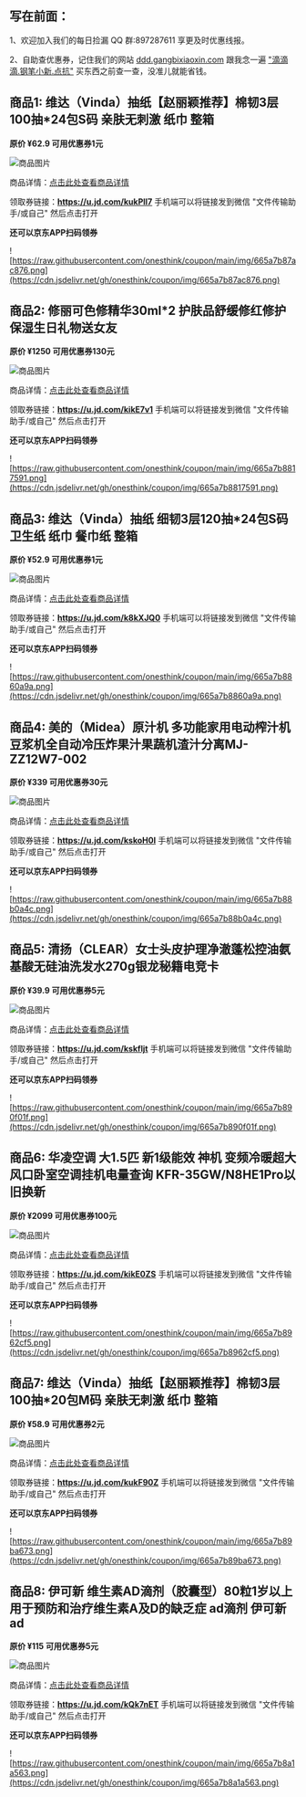 ## 写在前面：

1、欢迎加入我们的每日捡漏 QQ 群:897287611 享更及时优惠线报。

2、自助查优惠券，记住我们的网站 [ddd.gangbixiaoxin.com](https://ddd.gangbixiaoxin.com) 跟我念一遍 ["滴滴滴.钢笔小新.点抗"](https://ddd.gangbixiaoxin.com) 买东西之前查一查，没准儿就能省钱。

## 商品1: 维达（Vinda）抽纸【赵丽颖推荐】棉韧3层100抽*24包S码 亲肤无刺激 纸巾 整箱

**原价 ¥62.9 可用优惠券1元**

![商品图片](http://img14.360buyimg.com/n1/jfs/t1/213451/10/39914/257625/6659b1beFef635b46/d643da68030ac3dc.jpg)

商品详情：[点击此处查看商品详情](https://union-click.jd.com/jdc?e=1003156031&amp;p=JF8BARkJK1olXwMLUV1bAEMVAl8IGloUXQMGVF1VCUInRzBQRQQlBENHFRxWFlVPRjtUBABAQlRcCEBdCUoWA2oMG1gdXA8dDRsBVXt1SB91Gh0ULWRkADweXEJfXxRSSV9DUQoyVW5eCUsQCmkPHVIQbQdSVQ5cWEpHAl8IG2tDMwYDVV9cCUsQCm04GmsVWwYEV19ZAU0TBGoBK1sdWjbV-eaIgvrCi9bchdPC5KHX3eKJlsMnM18LK1sUXAQCUFlcCksnM284GGtLMwdRUlxcWxwWbTJOXA0VBFgEOldZDU8WC28PK1kUXAQAZG5tbApxdzALZlxNKk9BNRomAC5-XQteQjh0MwQDXAM9Tit-WRNIfRN9OXp_IW5dOA)

领取券链接：**https://u.jd.com/kukPlI7** 手机端可以将链接发到微信 "文件传输助手/或自己" 然后点击打开

**还可以京东APP扫码领券**

![https://raw.githubusercontent.com/onesthink/coupon/main/img/665a7b87ac876.png](https://cdn.jsdelivr.net/gh/onesthink/coupon/img/665a7b87ac876.png)

## 商品2: 修丽可色修精华30ml*2 护肤品舒缓修红修护保湿生日礼物送女友

**原价 ¥1250 可用优惠券130元**

![商品图片](http://img14.360buyimg.com/n1/jfs/t1/174098/21/45437/113943/66598d91F87173359/7f20a3436429ef01.jpg)

商品详情：[点击此处查看商品详情](https://union-click.jd.com/jdc?e=1003156031&amp;p=JF8BARkJK1olXwMLUV5bCUkQAF8IGloVXAYLV1xdC08nRzBQRQQlBENHFRxWFlVPRjtUBABAQlRcCEBdCUoXAm8BGFkVXgIdDRsBVXtcaBdOfAkcNWMLVxYFTTZCVxd1bxp1UQoyVW5eCUsQCmkPHVIQbQdSVQ5cWEpHAl8IG2tGM0RYBjBUAUIeCmY4GmsVWwYEV19ZAU0fAWcJK1sdWjbV-eaIgvrCi9bchdPC5KHX3eKJlsMnM18LK1sUXAQCUFlcCksnM284GGtLMwdRUlxdDUwUbTJOXA0VB1wEOldZCkgXCmsMK1kUXAQAZG5tSEtOegp0cgdLCVNgDl8UfgoTZGxRZw19MwFCElc9aAped25hYCBGCnNSVG5dOA)

领取券链接：**https://u.jd.com/kikE7v1** 手机端可以将链接发到微信 "文件传输助手/或自己" 然后点击打开

**还可以京东APP扫码领券**

![https://raw.githubusercontent.com/onesthink/coupon/main/img/665a7b8817591.png](https://cdn.jsdelivr.net/gh/onesthink/coupon/img/665a7b8817591.png)

## 商品3: 维达（Vinda）抽纸 细韧3层120抽*24包S码  卫生纸 纸巾 餐巾纸 整箱

**原价 ¥52.9 可用优惠券1元**

![商品图片](http://img14.360buyimg.com/n1/jfs/t1/208531/27/44679/234288/6659b1bfF090d3f77/482e977a447da16e.jpg)

商品详情：[点击此处查看商品详情](https://union-click.jd.com/jdc?e=1003156031&amp;p=JF8BAQ8JK1olXwMLUVtUAU8RCl8BElkXVAAGZBoCUBVIMzZNXhpXVhgcDBsJVFRMVnBaRQcLVA8AVldbDFRORjNVK15PXHx5Bg0WbUhLeSxYeF5GCF9BUC5RBHsWM2wJG1wcWwEEXVttCRsWU25YGgsUbQYCZAgzCEoWAm4JG1wcXzYDZF5bCE0UAmsBEl4XXwIyVFZaOJy6u7qCqo6d5NKc3Inkr56ev7uWk2slbQUyVF9cCksTBG4KG2slXTYBZAAzCRgQBmcJEgt7AEBFAl4DXRB5CmsMGVIWXgQyVl9cCkknM18KUD0XHWdkEiA5cEgUdSlxaQNcAW5nAw4zChlQYgx8cB9CPX15VgEVeAsWM284)

领取券链接：**https://u.jd.com/k8kXJQ0** 手机端可以将链接发到微信 "文件传输助手/或自己" 然后点击打开

**还可以京东APP扫码领券**

![https://raw.githubusercontent.com/onesthink/coupon/main/img/665a7b8860a9a.png](https://cdn.jsdelivr.net/gh/onesthink/coupon/img/665a7b8860a9a.png)

## 商品4: 美的（Midea）原汁机 多功能家用电动榨汁机豆浆机全自动冷压炸果汁果蔬机渣汁分离MJ-ZZ12W7-002

**原价 ¥339 可用优惠券30元**

![商品图片](http://img14.360buyimg.com/n1/jfs/t1/218218/4/28672/201701/6659f3a8F8a7e37aa/ececcaefb7d3b63c.jpg)

商品详情：[点击此处查看商品详情](https://union-click.jd.com/jdc?e=1003156031&amp;p=JF8BARsJK1olXwMEUlZbDUkWC18IGloUWwcGVFZeD0wnRzBQRQQlBENHFRxWFlVPRjtUBABAQlRcCEBdCUoWBW4MG1MWWgEdDRsBVXt_UQxMSStWHmRSKgc8FjMeRzt8aFplUQoyVW5eCUsQCmkPHVIQbQdSVQ5cWEpHAl8IG2tGM1paAQoNFAlOVi9DU2sUbQYEVFheCU8eCmkJE18lXQ4FZInwsJ6dsrqAoo-L1dG784vUtJ-Ji184K1glXQcDVl5ZD0oVA184G2sWbVhsVQ1YX0wVBDxmRh1SCwZCDFgzAUwVC2gNG1wlXwcDVlxtOHtrZBpBWht2PE1xXC0FfBBnBjlqGjJLD3psViM2aClWaghASQhSKmdCNlobOEsn)

领取券链接：**https://u.jd.com/kskoH0l** 手机端可以将链接发到微信 "文件传输助手/或自己" 然后点击打开

**还可以京东APP扫码领券**

![https://raw.githubusercontent.com/onesthink/coupon/main/img/665a7b88b0a4c.png](https://cdn.jsdelivr.net/gh/onesthink/coupon/img/665a7b88b0a4c.png)

## 商品5: 清扬（CLEAR）女士头皮护理净澈蓬松控油氨基酸无硅油洗发水270g银龙秘籍电竞卡

**原价 ¥39.9 可用优惠券5元**

![商品图片](http://img14.360buyimg.com/n1/jfs/t1/164923/29/43759/159741/66437916F15c611c2/720488a29aaea449.jpg)

商品详情：[点击此处查看商品详情](https://union-click.jd.com/jdc?e=1003156031&amp;p=JF8BAScJK1olXwMLVVpZD00SAl8IGloUVAQLUVtYDkknRzBQRQQlBENHFRxWFlVPRjtUBABAQlRcCEBdCUoWCm0BHl4QWwQdDRsBVXtvWztKYlx8LmN9BFwWdRdMBmdUWA5DUQoyVW5eCUsQCmkPHVIQbQdSVQ5cWEpHAl8IG2tGM0JdDBsJFJKnprupoo-sxdK-64vUk5ysll8JK1sTXQABVVpUAUIVB284G1MSbdGv7IvXuZ6furuWk4ys-tOL6IrDgHsnM2w4G1oUXwYGU19fCHsnA18LKwV7XFUEXF0IWEx5XilPTVtWBAVsXVlZDkITC2k4GVoUXwQyZG4Fei9UZRBwYQV3KXJ8UT8vaBtpSAphYTp7X1NVUTsWShFEYQ5aRR5LFE9dZF5t)

领取券链接：**https://u.jd.com/kskfljt** 手机端可以将链接发到微信 "文件传输助手/或自己" 然后点击打开

**还可以京东APP扫码领券**

![https://raw.githubusercontent.com/onesthink/coupon/main/img/665a7b890f01f.png](https://cdn.jsdelivr.net/gh/onesthink/coupon/img/665a7b890f01f.png)

## 商品6: 华凌空调 大1.5匹 新1级能效 神机 变频冷暖超大风口卧室空调挂机电量查询 KFR-35GW/N8HE1Pro以旧换新

**原价 ¥2099 可用优惠券100元**

![商品图片](http://img14.360buyimg.com/n1/jfs/t1/235115/32/19112/161619/6659cfafF78bbfabe/09a5d3f710b90ff6.jpg)

商品详情：[点击此处查看商品详情](https://union-click.jd.com/jdc?e=1003156031&amp;p=JF8BARsJK1olXwMLV1pfDU0TBl8IGloUWAYFV1pZD00nRzBQRQQlBENHFRxWFlVPRjtUBABAQlRcCEBdCUoWBm8PGF8RWgAdDRsBVXsWUxkARjx0I2VCMh9ZVjZoBj1Mcil1UQoyVW5eCUsQCmkPHVIQbQdSVQ5cWEpHAl8IG2tXM9GGy4j4pp-IkG8JE2sUbQYEVFheCU8eC28IE1wlXQ4FZInwsJ6dsrqAoo-L1dG784vUtJ-Ji184K1glXQcDVl5ZD0oVA184G2sWbVhsVQ1VCEgfBWhmRh1SCwZHCl4zAUwSAW4NGFklXwcDVlxtOHtxeDlVfQFQCXF5EgtdAUtMRg5AZgBINlpsVi4_UDN_fmZcRwJKDnJ3IwcFOEsn)

领取券链接：**https://u.jd.com/kikE0ZS** 手机端可以将链接发到微信 "文件传输助手/或自己" 然后点击打开

**还可以京东APP扫码领券**

![https://raw.githubusercontent.com/onesthink/coupon/main/img/665a7b8962cf5.png](https://cdn.jsdelivr.net/gh/onesthink/coupon/img/665a7b8962cf5.png)

## 商品7: 维达（Vinda）抽纸【赵丽颖推荐】棉韧3层100抽*20包M码 亲肤无刺激 纸巾 整箱

**原价 ¥58.9 可用优惠券2元**

![商品图片](http://img14.360buyimg.com/n1/jfs/t1/193944/29/46385/230982/66594401Fa7d265a4/e3b7456d53418b91.jpg)

商品详情：[点击此处查看商品详情](https://union-click.jd.com/jdc?e=1003156031&amp;p=JF8BARkJK1olXwMLUVleC0IQB18IGloUXAQHUlpdCUwnRzBQRQQlBENHFRxWFlVPRjtUBABAQlRcCEBdCUoWAm0NHV8VXAEdDRsBVXtLUWtzaS1dVGMBBDkOcCJndQ8LTwJDUQoyVW5eCUsQCmkPHVIQbQdSVQ5cWEpHAl8IG2tDMwYDVV9cCUsQCm04GmsVWwYEV19ZAUMVAWcLK1sdWjbV-eaIgvrCi9bchdPC5KHX3eKJlsMnM18LK1sUXAQCUFlcCksnM284GGtLMwdRU1sNCRsWbTJOXA0VGlMHOldZDUMRAWcOK1kUXAQAZG5tDEtnBQtLSRpXBWZJLAY_Wk1JBDleUglcMwRZDlYmUzxKYzt_QhJwFkJLVG5dOA)

领取券链接：**https://u.jd.com/kukF90Z** 手机端可以将链接发到微信 "文件传输助手/或自己" 然后点击打开

**还可以京东APP扫码领券**

![https://raw.githubusercontent.com/onesthink/coupon/main/img/665a7b89ba673.png](https://cdn.jsdelivr.net/gh/onesthink/coupon/img/665a7b89ba673.png)

## 商品8: 伊可新 维生素AD滴剂（胶囊型）80粒1岁以上 用于预防和治疗维生素A及D的缺乏症 ad滴剂 伊可新ad

**原价 ¥115 可用优惠券5元**

![商品图片](http://img14.360buyimg.com/n1/jfs/t1/249234/18/10343/90211/6659ee56F1eb4a78e/6e3850bfcd7dc536.jpg)

商品详情：[点击此处查看商品详情](https://union-click.jd.com/jdc?e=1003156031&amp;p=JF8BAS0JK1olXwMLUVhUDEwSAF8IGloVXQQGV1pcCEInRzBQRQQlBENHFRxWFlVPRjtUBABAQlRcCEBdCUoXA20MGF8UXQ8dDRsBVXtWC2xQcABzFGZ2BF4PaDBEcwRjGjJDUQoyVW5eCUsQCmkPHVIQbQdSVQ5cWEpHAl8IG2tGM9OP74rjlpywgra-gIK0ydKd_Yn6gJyxpbaxmo-e-zYDZF5bCE0UAmsBE18SXgUyVFZaOJy6u7qCqo6d5NKc3Inkr56ev7uWk2slbQUyVF9cCksTBG4KG2slXTYBZAAzCRgfA20ME1l7AEBFAl4UCkt5CmgNGVITWQAyVl9cCkknM198bCtIFFVWCQVdTBAUWhRqST9vOlVnLFYzCipnQ2t6QiNQClMEXQohTxxpM284)

领取券链接：**https://u.jd.com/kQk7nET** 手机端可以将链接发到微信 "文件传输助手/或自己" 然后点击打开

**还可以京东APP扫码领券**

![https://raw.githubusercontent.com/onesthink/coupon/main/img/665a7b8a1a563.png](https://cdn.jsdelivr.net/gh/onesthink/coupon/img/665a7b8a1a563.png)

